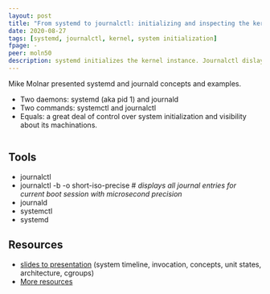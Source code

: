 ```yaml
---
layout: post
title: "From systemd to journalctl: initializing and inspecting the kernel"
date: 2020-08-27
tags: [systemd, journalctl, kernel, system initialization]
fpage: -
peer: moln50
description: systemd initializes the kernel instance. Journalctl dislays detailed logs about system activity.
---
```

Mike Molnar presented systemd and journald concepts and examples.

* Two daemons: systemd (aka pid 1) and journald
* Two commands: systemctl and journalctl
* Equals: a great deal of control over system initialization and visibility about its machinations.

```Systemd is a system and service manager for Linux operating systems. When run as first process on boot (as PID 1), it acts as init system that brings up and maintains userspace services. Separate instances are started for logged-in users to start their services. -- man page, systemd(1)
```

## Tools

* journalctl
* journalctl -b -o short-iso-precise  #  *displays all journal entries for current boot session with microsecond precision*
* journald
* systemctl
* systemd

## Resources

* [slides to presentation](https://skedzy.com/wp-content/uploads/2020/08/systemd-20200827.pdf) (system timeline, invocation, concepts, unit states, architecture, cgroups)
* [More resources](https://skedzy.com/2020/08/systemd-resources/)
